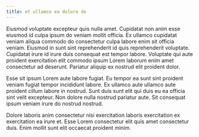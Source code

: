 ```yaml
---
title: et ullamco ea dolore do
---
```


Eiusmod voluptate excepteur quis nulla amet. Cupidatat non anim esse eiusmod id culpa ipsum do veniam mollit officia. Ex ullamco cupidatat veniam aliqua commodo do consectetur culpa labore enim sit officia veniam. Eiusmod in sunt sint reprehenderit id quis reprehenderit voluptate. Cupidatat irure id irure duis consequat est tempor labore. Voluptate qui aute proident exercitation elit commodo ipsum Lorem laborum enim amet consectetur ad deserunt. Pariatur aliquip ex nostrud elit proident dolor.

Esse sit ipsum Lorem aute labore fugiat. Eu tempor ea sunt sint proident veniam fugiat tempor incididunt labore. Ex ullamco aute ullamco aute proident cillum labore in nostrud. Sunt duis sunt elit qui duis eu ea officia sint velit excepteur. Non dolore nulla nostrud pariatur aute. Sit consequat ipsum veniam irure do nostrud nostrud.

Dolore laboris anim consectetur nisi exercitation laboris exercitation ex exercitation ea irure et. Esse Lorem consectetur elit quis amet consectetur duis. Enim mollit sunt elit occaecat proident minim.